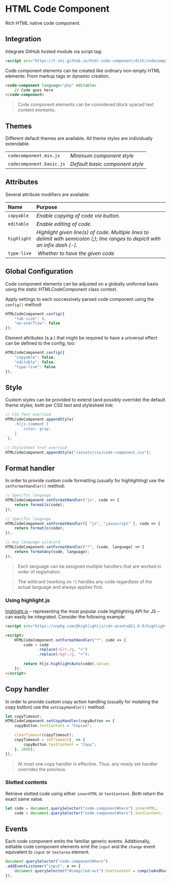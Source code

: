 # HTML Code Component

Rich HTML native code component.

## Integration

Integrate GitHub hosted module via script tag:

``` html
<script src="https://t-ski.github.io/html-code-component/dist/codecomponent.basic.js"></script>
```

Code component elements can be created like ordinary non-empty HTML elements: From markup tags or dynamic creation.

``` html
<code-component language="php" editable>
    // Code goes here
</code-component>
```

> Code component elements can be considered block spaced text content elements.

## Themes

Different default themes are available. All theme styles are individually extendable.

|    |    |
| :- | :- |
| `codecomponent.min.js`   | *Minimum component style*       |
| `codecomponent.basic.js` | *Default basic component style* |

## Attributes

Several attribute modifiers are available:

| Name | Purpose |
| :--- | :------ |
| `copyable` | *Enable copying of code via button.* |
| `editable` | *Enable editing of code.* |
| `highlight` | *Highlight given line(s) of code. Multiple lines to delimit with semicolon (;); line ranges to depicit with an infix dash (-).* |
| `type-live`| *Whether to have the given code* |

## Global Configuration

Code component elements can be adjusted on a globally uniformal basis using the static HTMLCodeComponent class context.  
  
Apply settings to each successively parsed code component using the `config()` method: 

``` js
HTMLCodeComponent.config({
    "tab-size": 4,
    "no-overflow": false
});
```

Element attributes (s.a.) that might be required to have a universal effect can be defined to the config, too:

``` js
HTMLCodeComponent.config({
    "copyable": false,
    "editable": false,
    "type-live": false
});
```

## Style

Custom styles can be provided to extend (and possibly override) the default theme styles; both per CSS text and stylesheet link:

``` js
// CSS Text overload
HTMLCodeComponent.appendStyle(`
    .hljs-comment {
        color: gray;
    }
`);

// Stylesheet href overload
HTMLCodeComponent.appendStyle("/assets/css/code-component.css");
```

## Format handler

In order to provide custom code formatting (usually for highlighting) use the `setFormatHandler()` method:

``` js
// Specific language
HTMLCodeComponent.setFormatHandler("js", code => {
    return formatJs(code);
});

// Specific language
HTMLCodeComponent.setFormatHandler([ "js", "javascript" ], code => {
    return formatJs(code);
});

// Any language wildcard
HTMLCodeComponent.setFormatHandler("*", (code, language) => {
    return formatAny(code, language);
});
```

> Each language can be assigned multiple handlers that are worked in order of registration.

> The wildcard (working on `*`) handles any code regardless of the actual language and always applies first.

### Using highlight.js

[highlight.js](https://highlightjs.org/) – representing the most popular code highlighting API for JS – can easily be integrated. Consider the following example:

``` html
<script src="https://unpkg.com/@highlightjs/cdn-assets@11.6.0/highlight.min.js"></script>

<script>
    HTMLCodeComponent.setFormatHandler("*", code => {
        code = code
              .replace(/&lt;/g, "<")
              .replace(/&gt;/g, ">");
        
        return hljs.highlightAuto(code).value;
    });
</script>
```

## Copy handler

In order to provide custom copy action handling (usually for mutating the copy button) use the `setCopyHandler()` method:

``` js
let copyTimeout;
HTMLCodeComponent.setCopyHandler(copyButton => {
    copyButton.textContent = "Copied";

    clearTimeout(copyTimeout);
    copyTimeout = setTimeout(_ => {
        copyButton.textContent = "Copy";
    }, 2000);
});
```

> At most one copy handler is effective. Thus, any newly set handler overrides the previous.

### Slotted contents

Retrieve slotted code using either `innerHTML` or `textContent`. Both return the exact same value.

``` js
let code = document.querySelector("code-component#hero").innerHTML;
    code = document.querySelector("code-component#hero").textContent;
```

## Events

Each code component emits the familiar generic events. Additionally, editable code component elements emit the `input` and the `change` event equivalent to `input` or `textarea` element.

``` js
document.querySelector("code-component#hero")
.addEventListener("input", e => {
    document.querySelector("#compiled-out").textContent = compileAndRun(e.target.textContent);
});
```